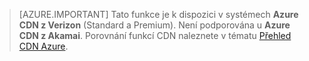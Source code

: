 > [AZURE.IMPORTANT] Tato funkce je k dispozici v systémech **Azure CDN z Verizon** (Standard a Premium). Není podporována u **Azure CDN z Akamai**.  Porovnání funkcí CDN naleznete v tématu [Přehled CDN Azure](cdn-overview.md#azure-cdn-features). 